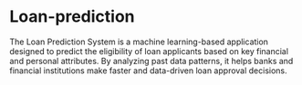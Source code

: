 # Loan-prediction
The Loan Prediction System is a machine learning-based application designed to predict the eligibility of loan applicants based on key financial and personal attributes. By analyzing past data patterns, it helps banks and financial institutions make faster and data-driven loan approval decisions.
